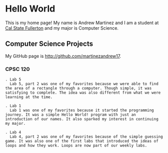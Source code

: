 # Hello World

This is my home page! My name is Andrew Martinez and I am a student at [Cal State Fullerton](http://www.fullerton.edu/) and my major is Computer Science.

## Computer Science Projects

My GitHub page is http://github.com/martinezandrew17.

### CPSC 120

    . Lab 5
      Lab 5, part 2 was one of my favorites because we were able to find the area of a rectangle through a computer. Though simple, it was satisfying to complete. The idea was also different from what we were learning at the time.

    . Lab 1
      Lab 1 was one of my favorites because it started the programming journey. It was a simple Hello World! program with just an introduction of our names. It also sparked my interest in continuing my major. 

    . Lab 4
      Lab 4, part 2 was one of my favorites because of the simple guessing game. It was also one of the first labs that introduced the ideas of loops and how they work. Loops are now part of our weekly labs. 